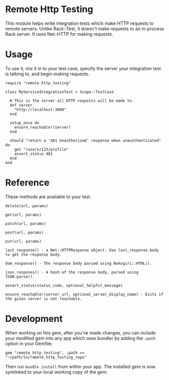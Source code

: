 Remote Http Testing
===================

This module helps write integration tests which make HTTP requests to remote servers. Unlike Rack::Test, it doesn't make requests to an in-process Rack server. It uses Net::HTTP for making requests.

Usage
=====
To use it, mix it in to your test case, specify the server your integration test is talking to, and begin
making requests.

    require "remote_http_testing"

    class MyServiceIntegrationTest < Scope::TestCase

      # This is the server all HTTP requests will be made to.
      def server
        "http://localhost:3000"
      end

      setup_once do
        ensure_reachable!(server)
      end

      should "return a '401 Unauthorized' response when unaunthenticated" do
        get "/users/123/profile"
        assert_status 401
      end
    end

Reference
=========
These methods are available to your test.

    delete(url, params)

    get(url, params)

    patch(url, params)

    post(url, params)

    put(url, params)

    last_response() - a Net::HTTPResponse object. Use last_response.body to get the response body.

    dom_response() - The response body parsed using Nokogiri::HTML().

    json_respones() - A hash of the response body, parsed using JSON.parse().

    assert_status(status_code, optional_helpful_message)

    ensure_reachable!(server_url, optional_server_display_name) - Exits if the given server is not reachable.

Development
===========
When working on this gem, after you've made changes, you can include your modified gem into any app which uses bundler by adding the `:path` option in your Gemfile:

    gem "remote_http_testing", :path => "~/path/to/remote_http_testing_repo"

Then run `bundle install` from within your app. The installed gem is now symlinked to your local working copy of the gem.